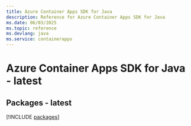 ```yaml
---
title: Azure Container Apps SDK for Java
description: Reference for Azure Container Apps SDK for Java
ms.date: 06/03/2025
ms.topic: reference
ms.devlang: java
ms.service: containerapps
---
```

# Azure Container Apps SDK for Java - latest
## Packages - latest
[!INCLUDE [packages](container-apps-index.md)]